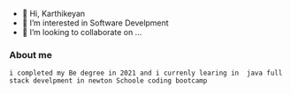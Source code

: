 - 👋 Hi, Karthikeyan
- 👀 I’m interested in Software Develpment
- 💞️ I’m looking to collaborate on ...


<!---
kathikeyan55/kathikeyan55 is a ✨ special ✨ repository because its `README.md` (this file) appears on your GitHub profile.
You can click the Preview link to take a look at your changes.
--->
### About me
    i completed my Be degree in 2021 and i currenly learing in  java full stack develpment in newton Schoole coding bootcamp
   
